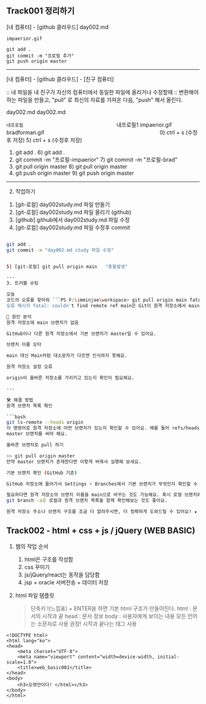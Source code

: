 ## Track001 정리하기

[내 컴퓨터] - [github 클라우드]
day002.md

```내프로필
impaerior.gif
```

``` 업로드시 사용한 방법
git add . 
git commit -m "프로필 추가"
git push origin master

```
---

[내 컴퓨터] - [github 클라우드] - [친구 컴퓨터]

:: 내 파일을 내 친구가 자신의 컴퓨터에서 동일한 파일에 올리거나 수정할때
:: 변환해야 하는 파일을 만들고, "pull" 로 최신의 자료를 가져온 다음, "push" 해서 올린다.

day002.md                                   day002.md

```내프로필                                  ```내프로필1
impaerior.gif                               bradforman.gif
```                                         ```
0) ctrl + s (수정후 저장)                     5) ctrl + s (수정후 저장)
1) git add .                                6) git add .  
2) git commit -m "프로필-impaerior"          7) git commit -m "프로필-brad"   
3) git pull origin master                   8) git pull origin master  
4) git push origin master                   9) git push origin master 

---

2. 작업하기

1) [git-로컬]  day002study.md 파일 만들기
2) [git-로컬]  day002study.md 파일 올리기 (github)
3) [github]  github에서 day002study.md 파일 수정
4) [git-로컬]  day002study.md 파일 수정후 commit

```bash

git add .
git commit -m "day002.md study 파일 수정"


5) [git-로컬] git pull origin main   "충돌발생"

---
3. 트러블 슈팅

오늘
코드의 오류를 찾아줘 ```PS F:\imminjae\workspace> git pull origin main fatal: couldn't find remote ref main
오류 메시지 fatal: couldn't find remote ref main은 Git이 원격 저장소에서 main이라는 브랜치를 찾을 수 없다는 뜻이에요. 이 문제는 보통 다음과 같은 이유로 발생합니다:

🧠 원인 분석
원격 저장소에 main 브랜치가 없음

GitHub이나 다른 원격 저장소에서 기본 브랜치가 master일 수 있어요.

브랜치 이름 오타

main 대신 Main처럼 대소문자가 다르면 인식하지 못해요.

원격 저장소 설정 오류

origin이 올바른 저장소를 가리키고 있는지 확인이 필요해요.

---

🛠️ 해결 방법
원격 브랜치 목록 확인

```bash
git ls-remote --heads origin
이 명령어로 원격 저장소에 어떤 브랜치가 있는지 확인할 수 있어요. 예를 들어 refs/heads/master가 보이면 main이 아니라
master 브랜치를 써야 해요.

올바른 브랜치로 pull 하기

```

```bash
>> git pull origin master
만약 master 브랜치가 존재한다면 이렇게 바꿔서 실행해 보세요.

기본 브랜치 확인 (GitHub 기준)

GitHub 저장소에 들어가서 Settings > Branches에서 기본 브랜치가 무엇인지 확인할 수 있어요.

필요하다면 원격 저장소의 브랜치 이름을 main으로 바꾸는 것도 가능해요. 혹시 로컬 브랜치와 원격 브랜치가 엇갈려 있다면,
git branch -a로 로컬과 원격 브랜치 목록을 함께 확인해보는 것도 좋아요.

원격 저장소 주소나 브랜치 구조를 조금 더 알려주시면, 더 정확하게 도와드릴 수 있어요! ★
```


## Track002 - html + css + js / jQuery (WEB BASIC)

1. 웹의 작업 순서
    1) html은 구조를 작성함
    2) css 꾸미기
    3) js/jQuery/react는 동작을 담당함
    4) jsp + oracle 서버전송 + 데이터 저장


2. html 파일 템플릿

    > 단축키 !(느낌표) + ENTER을 하면 기본 html 구조가 만들어진다.
    > html  : 문서의 시작과 끝
    > head  : 문서 정보
    > body  : 사용자에게 보이는 내용
    > 모든 언어는 소문자로 사용 권장! 
    > 시작과 끝나는 태그 사용


```
<!DOCTYPE html>
<html lang="ko">
<head>
    <meta charset="UTF-8">
    <meta name="viewport" content="width=device-width, initial-scale=1.0">
    <title>web_basic001</title>
</head>
<body>
    <h3>오랫만이다! </html></h3>
</body>
</html>

```